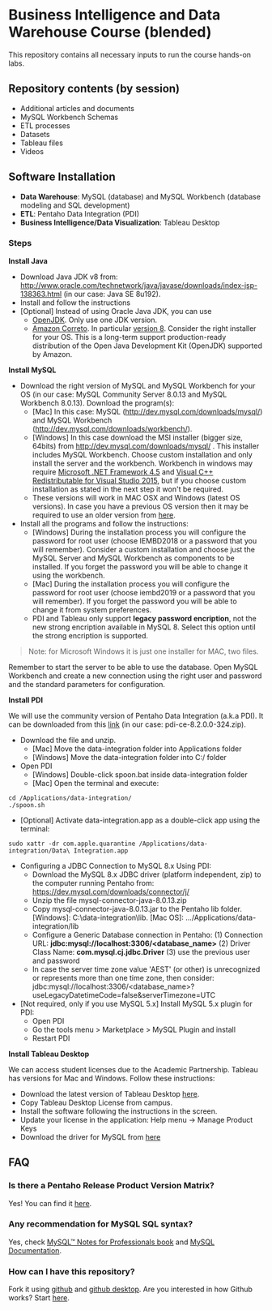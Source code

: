 # Business Intelligence and Data Warehouse Course (blended)

This repository contains all necessary inputs to run the course hands-on labs. 

## Repository contents (by session)

  - Additional articles and documents
  - MySQL Workbench Schemas
  - ETL processes
  - Datasets
  - Tableau files
  - Videos

## Software Installation

  - **Data Warehouse**: MySQL (database) and MySQL Workbench (database modeling and SQL development)
  - **ETL**: Pentaho Data Integration (PDI)
  - **Business Intelligence/Data Visualization**: Tableau Desktop

### Steps

**Install Java**

  - Download Java JDK v8 from: http://www.oracle.com/technetwork/java/javase/downloads/index-jsp-138363.html (in our case: Java SE 8u192).
  - Install and follow the instructions
  - [Optional] Instead of using Oracle Java JDK, you can use
    - [OpenJDK](https://openjdk.java.net/). Only use one JDK version.
    - [Amazon Correto](https://aws.amazon.com/tw/corretto/). In particular [version 8](https://docs.aws.amazon.com/corretto/latest/corretto-8-ug/downloads-list.html). Consider the right installer for your OS. This is a long-term support production-ready distribution of the Open Java Development Kit (OpenJDK) supported by Amazon. 

**Install MySQL**

  - Download the right version of MySQL and MySQL Workbench for your OS (in our case: MySQL Community Server 8.0.13 and MySQL Workbench 8.0.13). Download the program(s): 
    - [Mac] In this case: MySQL (http://dev.mysql.com/downloads/mysql/) and MySQL Workbench (http://dev.mysql.com/downloads/workbench/).
    - [Windows] In this case download the MSI installer (bigger size, 64bits) from http://dev.mysql.com/downloads/mysql/ . This installer includes MySQL Workbench. Choose custom installation and only install the server and the workbench. Workbench in windows may require [Microsoft .NET Framework 4.5](https://www.microsoft.com/en-us/download/details.aspx?id=30653) and [Visual C++ Redistributable for Visual Studio 2015](https://www.microsoft.com/en-us/download/details.aspx?id=48145), but if you choose custom installation as stated in the next step it won't be required. 
    - These versions will work in MAC OSX and Windows (latest OS versions). In case you have a previous OS version then it may be required to use an older version from [here](https://downloads.mysql.com/archives/installer/).
  - Install all the programs and follow the instructions:
    - [Windows] During the installation process you will configure the password for root user (choose IEMBD2018 or a password that you will remember). Consider a custom installation and choose just the MySQL Server and MySQL Workbench as components to be installed. If you forget the password you will be able to change it using the workbench.
    - [Mac] During the installation process you will configure the password for root user (choose iembd2019 or a password that you will remember). If you forget the password you will be able to change it from system preferences.
    - PDI and Tableau only support **legacy password encription**, not the new strong encription available in MySQL 8. Select this option until the strong encription is supported.

> Note: for Microsoft Windows it is just one installer for MAC, two files.

Remember to start the server to be able to use the database. Open MySQL Workbench and create a new connection using the right user and password and the standard parameters for configuration.

**Install PDI**

We will use the community version of Pentaho Data Integration (a.k.a PDI). It can be downloaded from this [link](https://sourceforge.net/projects/pentaho/files/Pentaho%208.2/client-tools/) (in our case: pdi-ce-8.2.0.0-324.zip).

  - Download the file and unzip.
    - [Mac] Move the data-integration folder into Applications folder
    - [Windows] Move the data-integration folder into C:/ folder
  - Open PDI
    - [Windows] Double-click spoon.bat inside data-integration folder
    - [Mac] Open the terminal and execute:
    
```
cd /Applications/data-integration/
./spoon.sh
```    
  - [Optional] Activate data-integration.app as a double-click app using the terminal:
  
``` 
sudo xattr -dr com.apple.quarantine /Applications/data-integration/Data\ Integration.app
```  

  - Configuring a JDBC Connection to MySQL 8.x Using PDI:
    - Download the MySQL 8.x JDBC driver (platform independent, zip) to the computer running Pentaho from: https://dev.mysql.com/downloads/connector/j/
    - Unzip the file mysql-connector-java-8.0.13.zip
    - Copy mysql-connector-java-8.0.13.jar to the Pentaho lib folder. [Windows]: C:\data-integration\lib. [Mac OS]: …/Applications/data-integration/lib
    - Configure a Generic Database connection in Pentaho: (1) Connection URL: **jdbc:mysql://localhost:3306/<database_name>** (2) Driver Class Name: **com.mysql.cj.jdbc.Driver** (3) use the previous user and password
    - In case the server time zone value 'AEST' (or other) is unrecognized or represents more than one time zone, then consider: jdbc:mysql://localhost:3306/<database_name>?useLegacyDatetimeCode=false&serverTimezone=UTC
  - [Not required, only if you use MySQL 5.x] Install MySQL 5.x plugin for PDI:
    - Open PDI
    - Go the tools menu > Marketplace > MySQL Plugin and install
    - Restart PDI

**Install Tableau Desktop**

We can access student licenses due to the Academic Partnership. Tableau has versions for Mac and Windows. Follow these instructions:

  - Download the latest version of Tableau Desktop [here](https://www.tableau.com/academic).
  - Copy Tableau Desktop License from campus.
  - Install the software following the instructions in the screen.
  - Update your license in the application: Help menu -> Manage Product Keys
  - Download the driver for MySQL from [here](https://www.tableau.com/support/drivers)

## FAQ

### Is there a Pentaho Release Product Version Matrix?

Yes! You can find it [here](https://wiki.pentaho.com/display/PEOpen/Pentaho+Release+Product+Version+Matrix+8.x).

### Any recommendation for MySQL SQL syntax?

Yes, check [MySQL™ Notes for Professionals book](http://books.goalkicker.com/MySQLBook/) and [MySQL Documentation](https://dev.mysql.com/doc/).

### How can I have this repository?

Fork it using [github](https://www.github.com) and [github desktop](https://www.desktop.github.com). Are you interested in how Github works? Start [here](https://guides.github.com/activities/hello-world/).